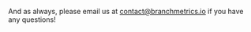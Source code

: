 
And as always, please email us at [contact@branchmetrics.io](mailto:contact@branchmetrics.io) if you have any questions!
